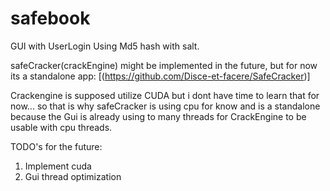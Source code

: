 # safebook

GUI with UserLogin Using Md5 hash with salt.

safeCracker(crackEngine) might be implemented in the future, but for now its a standalone app: [(https://github.com/Disce-et-facere/SafeCracker)]

Crackengine is supposed utilize CUDA but i dont have time to learn that for now... so that is why safeCracker is using cpu for know and is a standalone because the Gui is already using to many threads for CrackEngine to be usable with cpu threads.

TODO's for the future:
1. Implement cuda
2. Gui thread optimization
